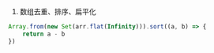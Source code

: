 1. 数组去重、排序、扁平化

```js
Array.from(new Set(arr.flat(Infinity))).sort((a, b) => {
    return a - b
})
```

